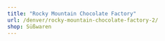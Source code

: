 ```yaml
---
title: "Rocky Mountain Chocolate Factory"
url: /denver/rocky-mountain-chocolate-factory-2/
shop: Süßwaren
---
```

